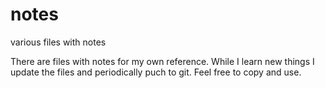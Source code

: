 # notes
various files with notes

There are files with notes for my own reference.
While I learn new things I update the files and periodically puch to git.
Feel free to copy and use.

